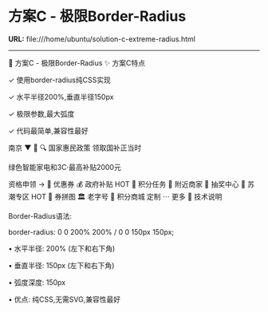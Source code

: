 # 方案C - 极限Border-Radius

**URL:** file:///home/ubuntu/solution-c-extreme-radius.html

---

🎨 方案C - 极限Border-Radius
✨ 方案C特点

✓ 使用border-radius纯CSS实现

✓ 水平半径200%,垂直半径150px

✓ 极限参数,最大弧度

✓ 代码最简单,兼容性最好

南京
▼
🔔
🔍
国家惠民政策
领取国补正当时

绿色智能家电和3C·最高补贴2000元

资格申领 →
🎁
优惠券
💰
政府补贴
HOT
🎯
积分任务
🏪
附近商家
🎰
抽奖中心
🎪
苏潮专区
HOT
🧩
券拼图
🏛️
老字号
🛒
积分商城
定制
⋯
更多
📐 技术说明

Border-Radius语法:

border-radius: 0 0 200% 200% / 0 0 150px 150px;

• 水平半径: 200% (左下和右下角)

• 垂直半径: 150px (左下和右下角)

• 弧度深度: 150px

• 优点: 纯CSS,无需SVG,兼容性最好